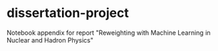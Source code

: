 # dissertation-project
Notebook appendix for report "Reweighting with Machine Learning in Nuclear and Hadron Physics"
